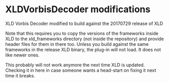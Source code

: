 # XLDVorbisDecoder modifications
XLD Vorbis Decoder modified to build against the 20170729 release of XLD

Note that this requires you to copy the versions of the frameworks
inside XLD to the xld_frameworks directory (not inside the repository) 
and provide header files for them in there too. Unless you build against 
the same frameworks in the release XLD binary, the plug-in will not load.
It does not like newer ones.

This probably will not work anymore the next time XLD is updated.
Checking it in here in case someone wants a head-start on fixing it next time it breaks.
